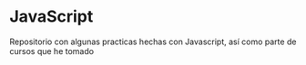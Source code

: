 # JavaScript
Repositorio con algunas practicas hechas con Javascript, así como parte de cursos que he tomado
